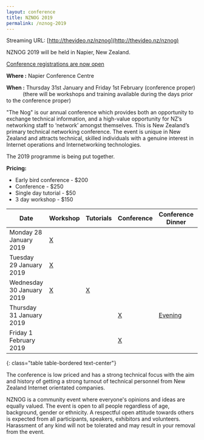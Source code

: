 ```yaml
---
layout: conference
title: NZNOG 2019
permalink: /nznog-2019
---
```

Streaming URL: [http://thevideo.nz/nznog](http://thevideo.nz/nznog)

NZNOG 2019 will be held in Napier, New Zealand.

[Conference registrations are now open](https://nznog-2019.lilregie.com/booking/attendees/new)

**Where :** Napier Conference Centre

**When :** Thursday 31st January and Friday 1st February (conference proper)
           (there will be workshops and training available during the days prior to the conference proper)

"The Nog" is our annual conference which provides both an opportunity to exchange technical information, and a high-value opportunity for NZ’s networking staff to ‘network’ amongst themselves. This is New Zealand’s primary technical networking conference. The event is unique in New Zealand and attracts technical, skilled individuals with a genuine interest in Internet operations and Internetworking technologies.

The 2019 programme is being put together.

**Pricing:**

* Early bird conference - $200
* Conference - $250
* Single day tutorial - $50
* 3 day workshop - $150

| Date | Workshop | Tutorials | Conference | Conference Dinner | Speakers/Sponsors event |
| --- | --- | --- | --- | --- | --- |
| Monday 28 January 2019 | [X](nznog-2019/nznog-2019-workshop-and-tutorials.html) |  |  |  |  |
| Tuesday 29 January 2019 | [X](nznog-2019/nznog-2019-workshop-and-tutorials.html) |  |  |  |  |
| Wednesday 30 January 2019 | [X](nznog-2019/nznog-2019-workshop-and-tutorials.html) | [X](nznog-2019/nznog-2019-workshop-and-tutorials.html) |  |  | [Evening](nznog-2019/nznog-2019-sponsors-and-speakers-function.html) |
| Thursday 31 January 2019 |  |  | [X](nznog-2019/nznog-2019-conference-speakers.html) | [Evening](nznog-2019/nznog-2019-conference-dinner.html) |  |
| Friday 1 February 2019 |  |  | [X](nznog-2019/nznog-2019-conference-speakers.html) |  |  |
{: class="table table-bordered text-center"}


The conference is low priced and has a strong technical focus with the aim and history of getting a strong turnout of technical personnel from New Zealand Internet orientated companies.

NZNOG is a community event where everyone's opinions and ideas are equally valued. The event is open to all people regardless of age, background, gender or ethnicity. A respectful open attitude towards others is expected from all participants, speakers, exhibitors and volunteers. Harassment of any kind will not be tolerated and may result in your removal from the event.
